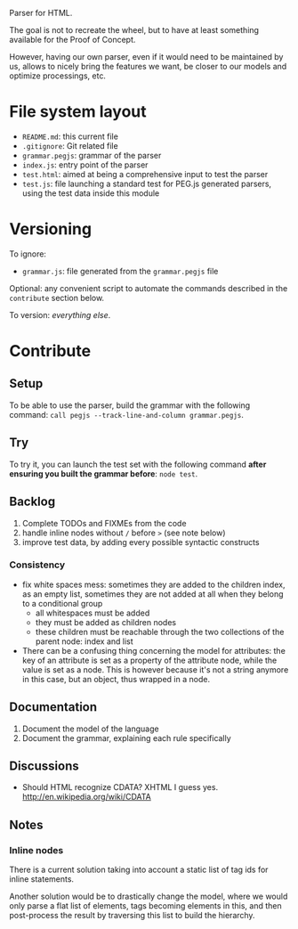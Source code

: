 Parser for HTML.

The goal is not to recreate the wheel, but to have at least something available for the Proof of Concept.

However, having our own parser, even if it would need to be maintained by us, allows to nicely bring the features we want, be closer to our models and optimize processings, etc.

# File system layout

* `README.md`: this current file
* `.gitignore`: Git related file
* `grammar.pegjs`: grammar of the parser
* `index.js`: entry point of the parser
* `test.html`: aimed at being a comprehensive input to test the parser
* `test.js`: file launching a standard test for PEG.js generated parsers, using the test data inside this module

# Versioning

To ignore:

* `grammar.js`: file generated from the `grammar.pegjs` file

Optional: any convenient script to automate the commands described in the `contribute` section below.

To version: _everything else_.

# Contribute

## Setup

To be able to use the parser, build the grammar with the following command: `call pegjs --track-line-and-column grammar.pegjs`.

## Try

To try it, you can launch the test set with the following command __after ensuring you built the grammar before__: `node test`.

## Backlog

1. Complete TODOs and FIXMEs from the code
1. handle inline nodes without `/` before `>` (see note below)
1. improve test data, by adding every possible syntactic constructs

### Consistency

* fix white spaces mess: sometimes they are added to the children index, as an empty list, sometimes they are not added at all when they belong to a conditional group
	* all whitespaces must be added
	* they must be added as children nodes
	* these children must be reachable through the two collections of the parent node: index and list
* There can be a confusing thing concerning the model for attributes: the key of an attribute is set as a property of the attribute node, while the value is set as a node. This is however because it's not a string anymore in this case, but an object, thus wrapped in a node.

## Documentation

1. Document the model of the language
1. Document the grammar, explaining each rule specifically

## Discussions

* Should HTML recognize CDATA? XHTML I guess yes. http://en.wikipedia.org/wiki/CDATA

## Notes

### Inline nodes

There is a current solution taking into account a static list of tag ids for inline statements.

Another solution would be to drastically change the model, where we would only parse a flat list of elements, tags becoming elements in this, and then post-process the result by traversing this list to build the hierarchy.
